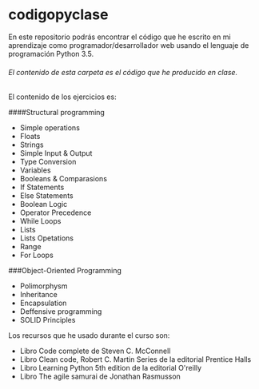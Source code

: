 # codigopyclase
En este repositorio podrás encontrar el código que he escrito en mi aprendizaje como programador/desarrollador web usando el lenguaje de programación Python 3.5.
###### El contenido de esta carpeta es el código que he producido en clase.
El contenido de los ejercicios es:

####Structural programming

- Simple operations
- Floats
- Strings
- Simple Input & Output
- Type Conversion
- Variables
- Booleans & Comparasions
- If Statements
- Else Statements
- Boolean Logic
- Operator Precedence
- While Loops
- Lists
- Lists Opetations
- Range
- For Loops

###Object-Oriented Programming

- Polimorphysm
- Inheritance
- Encapsulation
- Deffensive programming
- SOLID Principles


Los recursos que he usado durante el curso son:

- Libro Code complete de Steven C. McConnell
- Libro Clean code, Robert C. Martin Series de la editorial Prentice Halls
- Libro Learning Python 5th edition de la editorial O'reilly
- Libro The agile samurai de Jonathan Rasmusson
